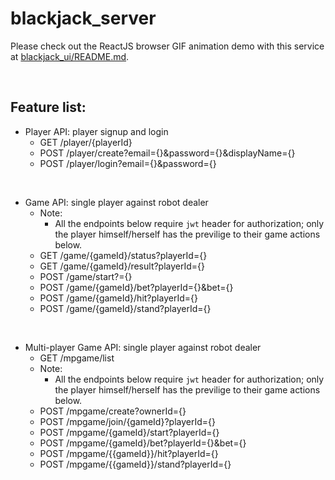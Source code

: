 # blackjack_server
Please check out the ReactJS browser GIF animation demo with this service at [blackjack_ui/README.md](https://github.com/lukeZhangMengxi/blackjack_ui#blackjack_ui).

<br/>

## Feature list:
- Player API: player signup and login
    - GET /player/{playerId}
    - POST /player/create?email={}&password={}&displayName={}
    - POST /player/login?email={}&password={}

<br/>

- Game API: single player against robot dealer
    - Note:
        - All the endpoints below require `jwt` header for authorization; only the player himself/herself has the previlige to their game actions below.
    - GET /game/{gameId}/status?playerId={}
    - GET /game/{gameId}/result?playerId={}
    - POST /game/start?={}
    - POST /game/{gameId}/bet?playerId={}&bet={}
    - POST /game/{gameId}/hit?playerId={}
    - POST /game/{gameId}/stand?playerId={}

<br/>

- Multi-player Game API: single player against robot dealer
    - GET /mpgame/list
    - Note:
        - All the endpoints below require `jwt` header for authorization; only the player himself/herself has the previlige to their game actions below.
    - POST /mpgame/create?ownerId={}
    - POST /mpgame/join/{gameId}?playerId={}
    - POST /mpgame/{gameId}/start?playerId={}
    - POST /mpgame/{gameId}/bet?playerId={}&bet={}
    - POST /mpgame/{{gameId}}/hit?playerId={}
    - POST /mpgame/{{gameId}}/stand?playerId={}
